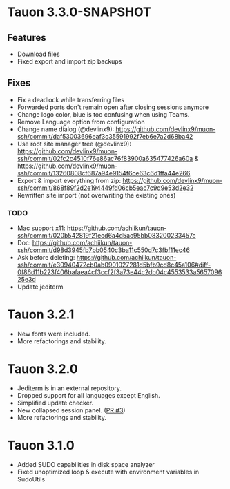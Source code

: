 # Tauon 3.3.0-SNAPSHOT

## Features

- Download files
- Fixed export and import zip backups

## Fixes

- Fix a deadlock while transferring files
- Forwarded ports don't remain open after closing sessions anymore
- Change logo color, blue is too confusing when using Teams.
- Remove Language option from configuration
- Change name dialog (@devlinx9): https://github.com/devlinx9/muon-ssh/commit/daf53003696eaf3c35591992f7eb6e7a2d68ba42
- Use root site manager tree (@devlinx9): https://github.com/devlinx9/muon-ssh/commit/02fc2c4510f76e86ac76f83900a635477426a60a & https://github.com/devlinx9/muon-ssh/commit/13260808cf687a94e9154f6ce63c6d1ffa44e266
- Export & import everything from zip: https://github.com/devlinx9/muon-ssh/commit/868f89f2d2e194449fd06cb5eac7c9d9e53d2e32
- Rewritten site import (not overwriting the existing ones)

### TODO

- Mac support x11: https://github.com/achiikun/tauon-ssh/commit/020b542819f21ecd6a4d5ac95bb083200233457c
- Doc: https://github.com/achiikun/tauon-ssh/commit/d98d3945fb7bb0540c3ba11c550d7c3fbf11ec46
- Ask before deleting: https://github.com/achiikun/tauon-ssh/commit/e30940472cb0ab0901027281d5bfb9cd8c45a106#diff-0f86d11b223f406bafaea4cf3ccf2f3a73e44c2db04c4553533a565709625e3d
- Update jediterm

# Tauon 3.2.1

- New fonts were included.
- More refactorings and stability.

# Tauon 3.2.0

- Jediterm is in an external repository.
- Dropped support for all languages except English.
- Simplified update checker.
- New collapsed session panel. ([PR #3](https://github.com/achiikun/tauon-ssh/pull/3))
- More refactorings and stability.

# Tauon 3.1.0

- Added SUDO capabilities in disk space analyzer
- Fixed unoptimized loop & execute with environment variables in SudoUtils

